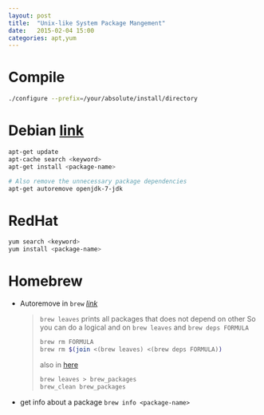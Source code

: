 ```yaml
---
layout: post
title:  "Unix-like System Package Mangement"
date:   2015-02-04 15:00
categories: apt,yum
---
```


# Compile

```sh
./configure --prefix=/your/absolute/install/directory
```

# Debian [link](https://help.ubuntu.com/community/AptGet/Howto)

```sh
apt-get update
apt-cache search <keyword>
apt-get install <package-name>

# Also remove the unnecessary package dependencies
apt-get autoremove openjdk-7-jdk
```

# RedHat

```sh
yum search <keyword>
yum install <package-name>
```

# Homebrew

* Autoremove in `brew` [*link*](http://stackoverflow.com/questions/7323261/uninstall-remove-a-homebrew-package-including-all-its-dependencies)

    > `brew leaves` prints all packages that does not depend on other
    > So you can do a logical and on `brew leaves` and `brew deps FORMULA`
    > 
    > ```sh
    > brew rm FORMULA
    > brew rm $(join <(brew leaves) <(brew deps FORMULA))
    > ```
    > also in [here](https://gist.github.com/cskeeters/10ff1295bca93808213d)
    >
    > ```sh
    > brew leaves > brew_packages
    > brew_clean brew_packages
    > ```
* get info about a package `brew info <package-name>`
